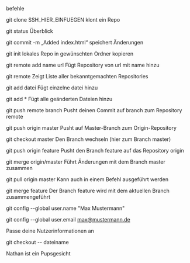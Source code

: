 befehle 

git clone SSH_HIER_EINFUEGEN
klont ein Repo 

git status
Überblick

git commit -m „Added index.html“
speichert Änderungen 

git init
lokales Repo in gewünschten Ordner kopieren

git remote add name url
Fügt Repository von url mit name hinzu

git remote
Zeigt Liste aller bekanntgemachten Repositories

git add datei
Fügt einzelne datei hinzu

git add *
Fügt alle geänderten Dateien hinzu

git push remote branch
Pusht deinen Commit auf branch zum Repository remote

git push origin master
Pusht auf Master-Branch zum Origin-Repository

git checkout master
Den Branch wechseln (hier zum Branch master)

git push origin feature
Pusht den Branch feature auf das Repository origin

git merge origin/master
Führt Änderungen mit dem Branch master zusammen

git pull origin master
Kann auch in einem Befehl ausgeführt werden

git merge feature
Der Branch feature wird mit dem aktuellen Branch zusammengeführt

git config --global user.name "Max Mustermann"

git config --global user.email max@mustermann.de

Passe deine Nutzerinformationen an

git checkout -- dateiname

Nathan ist ein Pupsgesicht